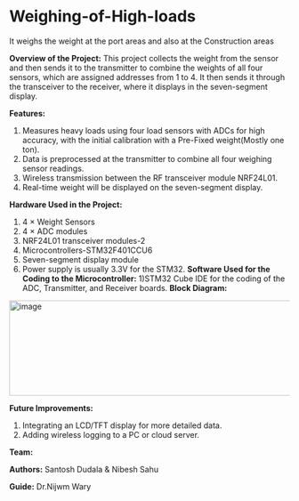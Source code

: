 # Weighing-of-High-loads
It weighs the weight at the port areas and also at the Construction areas

**Overview of the Project:**
This project collects the weight from the sensor and then sends it to the transmitter to combine the weights of all four sensors, which are assigned addresses from 1 to 4. It then sends it through the transceiver to the receiver, where it displays in the seven-segment display.

**Features:**
1) Measures heavy loads using four load sensors with ADCs for high accuracy, with the initial calibration with a Pre-Fixed weight(Mostly one ton).
2) Data is preprocessed at the transmitter to combine all four weighing sensor readings.
3) Wireless transmission between the RF transceiver module NRF24L01.
4) Real-time weight will be displayed on the seven-segment display.

**Hardware Used in the Project:**
1) 4 × Weight Sensors
2) 4 × ADC modules
3) NRF24L01 transceiver modules-2 
4) Microcontrollers-STM32F401CCU6
5) Seven-segment display module
6) Power supply is usually 3.3V for the STM32.
**Software Used for the Coding to the Microcontroller:**
1)STM32 Cube IDE for the coding of the ADC, Transmitter, and Receiver boards.
**Block Diagram:**
<img width="540" height="171" alt="image" src="https://github.com/user-attachments/assets/572679ca-ef87-47ca-a7ce-cce4a89db20f" />

**Future Improvements:**
1) Integrating an LCD/TFT display for more detailed data.
2) Adding wireless logging to a PC or cloud server.

**Team:**

**Authors:** Santosh Dudala & Nibesh Sahu

**Guide:** Dr.Nijwm Wary
